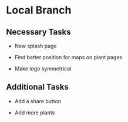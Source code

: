Local Branch
============

Necessary Tasks
---------------
* New splash page

* Find better position for maps on plant pages

* Make logo symmetrical


Additional Tasks
----------------
* Add a share button

* Add more plants